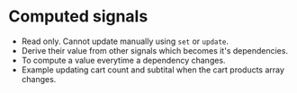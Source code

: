 # Computed signals

- Read only. Cannot update manually using `set` or `update`.
- Derive their value from other signals which becomes it's dependencies.
- To compute a value everytime a dependency changes.
- Example updating cart count and subtital when the cart products array changes.
